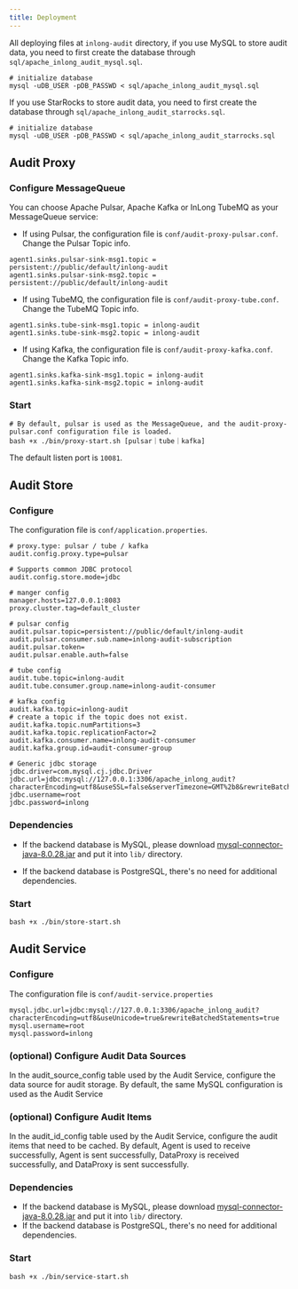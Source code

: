 ```yaml
---
title: Deployment
---
```


All deploying files at `inlong-audit` directory, if you use MySQL to store audit data, you need to first create the database through `sql/apache_inlong_audit_mysql.sql`.
```shell
# initialize database
mysql -uDB_USER -pDB_PASSWD < sql/apache_inlong_audit_mysql.sql
```

If you use StarRocks to store audit data, you need to first create the database through `sql/apache_inlong_audit_starrocks.sql`.
```shell
# initialize database
mysql -uDB_USER -pDB_PASSWD < sql/apache_inlong_audit_starrocks.sql
```
  
## Audit Proxy
### Configure MessageQueue
You can choose Apache Pulsar, Apache Kafka or InLong TubeMQ as your MessageQueue service:

- If using Pulsar, the configuration file is `conf/audit-proxy-pulsar.conf`. Change the Pulsar Topic info.

```Shell
agent1.sinks.pulsar-sink-msg1.topic = persistent://public/default/inlong-audit
agent1.sinks.pulsar-sink-msg2.topic = persistent://public/default/inlong-audit
```

- If using TubeMQ, the configuration file is `conf/audit-proxy-tube.conf`. Change the TubeMQ Topic info.

```Shell
agent1.sinks.tube-sink-msg1.topic = inlong-audit
agent1.sinks.tube-sink-msg2.topic = inlong-audit
```

- If using Kafka, the configuration file is `conf/audit-proxy-kafka.conf`. Change the Kafka Topic info.

```Shell
agent1.sinks.kafka-sink-msg1.topic = inlong-audit
agent1.sinks.kafka-sink-msg2.topic = inlong-audit
```

### Start
```Shell
# By default, pulsar is used as the MessageQueue, and the audit-proxy-pulsar.conf configuration file is loaded.
bash +x ./bin/proxy-start.sh [pulsar｜tube｜kafka]
```
The default listen port is `10081`.

## Audit Store
### Configure
The configuration file is `conf/application.properties`. 

```Shell
# proxy.type: pulsar / tube / kafka
audit.config.proxy.type=pulsar

# Supports common JDBC protocol
audit.config.store.mode=jdbc

# manger config
manager.hosts=127.0.0.1:8083
proxy.cluster.tag=default_cluster

# pulsar config
audit.pulsar.topic=persistent://public/default/inlong-audit
audit.pulsar.consumer.sub.name=inlong-audit-subscription
audit.pulsar.token=
audit.pulsar.enable.auth=false

# tube config
audit.tube.topic=inlong-audit
audit.tube.consumer.group.name=inlong-audit-consumer

# kafka config
audit.kafka.topic=inlong-audit
# create a topic if the topic does not exist.
audit.kafka.topic.numPartitions=3
audit.kafka.topic.replicationFactor=2
audit.kafka.consumer.name=inlong-audit-consumer
audit.kafka.group.id=audit-consumer-group

# Generic jdbc storage
jdbc.driver=com.mysql.cj.jdbc.Driver
jdbc.url=jdbc:mysql://127.0.0.1:3306/apache_inlong_audit?characterEncoding=utf8&useSSL=false&serverTimezone=GMT%2b8&rewriteBatchedStatements=true&allowMultiQueries=true&zeroDateTimeBehavior=CONVERT_TO_NULL
jdbc.username=root
jdbc.password=inlong
```

### Dependencies
- If the backend database is MySQL, please download [mysql-connector-java-8.0.28.jar](https://repo1.maven.org/maven2/mysql/mysql-connector-java/8.0.28/mysql-connector-java-8.0.28.jar) and put it into `lib/` directory.

- If the backend database is PostgreSQL, there's no need for additional dependencies.

### Start
```Shell
bash +x ./bin/store-start.sh
```

## Audit Service
### Configure
The configuration file is `conf/audit-service.properties`
```Shell
mysql.jdbc.url=jdbc:mysql://127.0.0.1:3306/apache_inlong_audit?characterEncoding=utf8&useUnicode=true&rewriteBatchedStatements=true
mysql.username=root
mysql.password=inlong
```
### (optional) Configure Audit Data Sources
In the audit_source_config table used by the Audit Service, configure the data source for audit storage. By default, the same MySQL configuration is used as the Audit Service

### (optional) Configure Audit Items
In the audit_id_config table used by the Audit Service, configure the audit items that need to be cached. By default, Agent is used to receive successfully, Agent is sent successfully, DataProxy is received successfully, and DataProxy is sent successfully.

### Dependencies
- If the backend database is MySQL, please download [mysql-connector-java-8.0.28.jar](https://repo1.maven.org/maven2/mysql/mysql-connector-java/8.0.28/mysql-connector-java-8.0.28.jar) and put it into `lib/` directory.
- If the backend database is PostgreSQL, there's no need for additional dependencies.

### Start
```Shell
bash +x ./bin/service-start.sh
```
